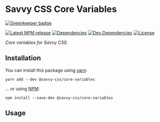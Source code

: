 # Savvy CSS Core Variables

[![Greenkeeper badge](https://badges.greenkeeper.io/savvy-css/core-variables.svg)](https://greenkeeper.io/)

[![Latest NPM release][npm-badge]][npm-badge-url]
[![Dependencies][dependencies-badge]][dependencies-badge-url]
[![Dev Dependencies][devDependencies-badge]][devDependencies-badge-url]
[![License][license-badge]][license-badge-url]

_Core variables for Savvy CSS._

## Installation

You can install this package using [yarn](https://yarnpkg.com/en/docs/install):

```shell
yarn add --dev @savvy-css/core-variables
```

... or using [NPM](https://docs.npmjs.com/getting-started/installing-node):

```shell
npm install --save-dev @savvy-css/core-variables
```

## Usage


[npm-badge]: https://img.shields.io/npm/v/@savvy-css/core-variables.svg
[npm-badge-url]: https://www.npmjs.com/package/@savvy-css/core-variables
[license-badge]: https://img.shields.io/npm/l/@savvy-css/core-variables.svg
[license-badge-url]: LICENSE
[dependencies-badge]: https://img.shields.io/david/savvy-css/core-variables.svg
[dependencies-badge-url]: https://david-dm.org/savvy-css/core-variables
[devDependencies-badge]: https://img.shields.io/david/dev/savvy-css/core-variables.svg
[devDependencies-badge-url]: https://david-dm.org/savvy-css/core-variables#info=devDependencies

